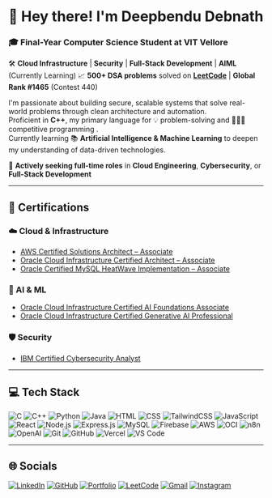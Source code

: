 # 👋 Hey there! I'm Deepbendu Debnath

### 🎓 Final-Year Computer Science Student at **VIT Vellore**  
🛠️ **Cloud Infrastructure** | **Security** | **Full-Stack Development** | **AIML** (Currently Learning)
📈 **500+ DSA problems** solved on [**LeetCode**](https://leetcode.com/u/deepbendu/) | **Global Rank #1465** (Contest 440)

I'm passionate about building secure, scalable systems that solve real-world problems through clean architecture and automation.  
Proficient in **C++**, my primary language for 💡 problem-solving  and 👨🏻‍💻 competitive programming .  
Currently learning 📚 **Artificial Intelligence & Machine Learning**  to deepen my understanding of data-driven technologies.

💼 **Actively seeking full-time roles** in **Cloud Engineering**, **Cybersecurity**, or **Full-Stack Development**

---

## 🏅 Certifications

### ☁️ Cloud & Infrastructure
- [AWS Certified Solutions Architect – Associate](https://cp.certmetrics.com/amazon/en/public/verify/credential/40d503c796ac43eb9f5d3912b5adad30)  
- [Oracle Cloud Infrastructure Certified Architect – Associate](https://catalog-education.oracle.com/pls/certview/sharebadge?id=489BF9264BD40C0BBBD9D98EA9C1ADB0A7E67EFB4F71D90DECF03F12DB66C780)  
- [Oracle Certified MySQL HeatWave Implementation – Associate](https://catalog-education.oracle.com/pls/certview/sharebadge?id=64D910EA5113945D6DB796884D37EAEC16C86B59D1D97875C0A5052B8AC04C2D)


### 🤖 AI & ML
- [Oracle Cloud Infrastructure Certified AI Foundations Associate](https://catalog-education.oracle.com/pls/certview/sharebadge?id=454B4B9CB28924785CD01114F0F2F01DB9BF8A806085B38DEA8E170DBF11380B)  
- [Oracle Cloud Infrastructure Certified Generative AI Professional](https://catalog-education.oracle.com/pls/certview/sharebadge?id=79FC072048382632860096CDD6736EACB6EF56A1DAB4861ABF18E5F2153E5645)

### 🛡️ Security
- [IBM Certified Cybersecurity Analyst](https://courses.vit.skillsnetwork.site/certificates/e70cb8a1954c425293d6bbec604f4e6b)

---

## 💻 Tech Stack

![C](https://img.shields.io/badge/C-A8B9CC?style=flat&logo=c&logoColor=white)
![C++](https://img.shields.io/badge/C++-00599C?style=flat&logo=c%2B%2B&logoColor=white)
![Python](https://img.shields.io/badge/Python-3776AB?style=flat&logo=python&logoColor=white)
![Java](https://img.shields.io/badge/Java-007396?style=flat&logo=java&logoColor=white)
![HTML](https://img.shields.io/badge/HTML5-E34F26?style=flat&logo=html5&logoColor=white)
![CSS](https://img.shields.io/badge/CSS3-1572B6?style=flat&logo=css3&logoColor=white)
![TailwindCSS](https://img.shields.io/badge/Tailwind-06B6D4?style=flat&logo=tailwindcss&logoColor=white)
![JavaScript](https://img.shields.io/badge/JavaScript-F7DF1E?style=flat&logo=javascript&logoColor=black)
![React](https://img.shields.io/badge/React-20232A?style=flat&logo=react&logoColor=61DAFB)
![Node.js](https://img.shields.io/badge/Node.js-339933?style=flat&logo=nodedotjs&logoColor=white)
![Express.js](https://img.shields.io/badge/Express.js-000000?style=flat&logo=express&logoColor=white)
![MySQL](https://img.shields.io/badge/MySQL-4479A1?style=flat&logo=mysql&logoColor=white)
![Firebase](https://img.shields.io/badge/Firebase-FFCA28?style=flat&logo=firebase&logoColor=black)
![AWS](https://img.shields.io/badge/AWS-232F3E?style=flat&logo=amazon-aws&logoColor=white)
![OCI](https://img.shields.io/badge/Oracle--Cloud-F80000?style=flat&logo=oracle&logoColor=white)
![n8n](https://img.shields.io/badge/n8n-EE9827?style=flat&logo=n8n&logoColor=white)
![OpenAI](https://img.shields.io/badge/OpenAI-412991?style=flat&logo=openai&logoColor=white)
![Git](https://img.shields.io/badge/Git-F05032?style=flat&logo=git&logoColor=white)
![GitHub](https://img.shields.io/badge/GitHub-181717?style=flat&logo=github&logoColor=white)
![Vercel](https://img.shields.io/badge/Vercel-000000?style=flat&logo=vercel&logoColor=white)
![VS Code](https://img.shields.io/badge/VSCode-007ACC?style=flat&logo=visual-studio-code&logoColor=white)

---

## 🌐 Socials

[![LinkedIn](https://img.shields.io/badge/LinkedIn-%230077B5.svg?&style=flat&logo=linkedin&logoColor=white)](https://linkedin.com/in/deepbendu-debnath)
[![GitHub](https://img.shields.io/badge/GitHub-%23181717.svg?&style=flat&logo=github&logoColor=white)](https://github.com/Deepbendu)
[![Portfolio](https://img.shields.io/badge/Portfolio-%23000000.svg?&style=flat&logo=vercel&logoColor=white)](https://deepbendu-portfolio.vercel.app)
[![LeetCode](https://img.shields.io/badge/LeetCode-%23FFA116.svg?&style=flat&logo=leetcode&logoColor=white)](https://leetcode.com/u/deepbendu/)
[![Gmail](https://img.shields.io/badge/Gmail-D14836.svg?&style=flat&logo=gmail&logoColor=white)](mailto:debnathdeepbendu@gmail.com)
[![Instagram](https://img.shields.io/badge/Instagram-E4405F.svg?&style=flat&logo=instagram&logoColor=white)](https://www.instagram.com/deeps1.0)
